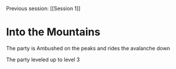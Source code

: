 Previous session: [[Session 1]]
# Into the Mountains
The party is Ambushed on the peaks and rides the avalanche down

The party leveled up to level 3